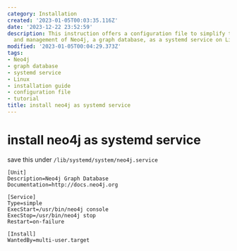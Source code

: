 ```yaml
---
category: Installation
created: '2023-01-05T00:03:35.116Z'
date: '2023-12-22 23:52:59'
description: This instruction offers a configuration file to simplify the installation
  and management of Neo4j, a graph database, as a systemd service on Linux-based systems.
modified: '2023-01-05T00:04:29.373Z'
tags:
- Neo4j
- graph database
- systemd service
- Linux
- installation guide
- configuration file
- tutorial
title: install neo4j as systemd service
---
```


# install neo4j as systemd service

save this under `/lib/systemd/system/neo4j.service`

```config
[Unit]
Description=Neo4j Graph Database
Documentation=http://docs.neo4j.org

[Service]
Type=simple
ExecStart=/usr/bin/neo4j console
ExecStop=/usr/bin/neo4j stop
Restart=on-failure

[Install]
WantedBy=multi-user.target

```
